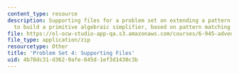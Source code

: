 ```yaml
---
content_type: resource
description: Supporting files for a problem set on extending a pattern matching system
  to build a primitive algebraic simplifier, based on pattern matching and instantiation.
file: https://ol-ocw-studio-app-qa.s3.amazonaws.com/courses/6-945-adventures-in-advanced-symbolic-programming-spring-2009/4b78dc31d3629afe845d1ef3d1430c3b_assn06.zip
file_type: application/zip
resourcetype: Other
title: 'Problem Set 4: Supporting Files'
uid: 4b78dc31-d362-9afe-845d-1ef3d1430c3b
---
```

